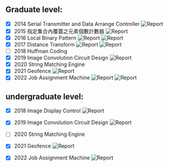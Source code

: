 
## Graduate level:
- [x] 2014 Serial Transmitter and Data Arrange Controller 
	![Report](https://img.shields.io/badge/area-3725-red.svg)
- [x] 2015 指定集合內覆蓋之元素個數計數器 
	![Report](https://img.shields.io/badge/area-6777-red.svg)
- [x] 2016 Local Binary Pattern
	![Report](https://img.shields.io/badge/area-6283-red.svg) ![Report](https://img.shields.io/badge/time-1587670-blue.svg)
- [x] 2017 Distance Transform
	![Report](https://img.shields.io/badge/area-8301-red.svg) ![Report](https://img.shields.io/badge/time-963240-blue.svg) 
- [ ] 2018 Huffman Coding
- [x] 2019 Image Convolution Circuit Design
	![Report](https://img.shields.io/badge/area-49413-red.svg)
- [x] 2020 String Matching Engine
- [x] 2021 Geofence
	![Report](https://img.shields.io/badge/area-74464-red.svg)
- [x] 2022 Job Assignment Machine
	![Report](https://img.shields.io/badge/area-9968-red.svg) ![Report](https://img.shields.io/badge/time-4032045-blue.svg) 
## undergraduate level:
- [x] 2018 Image Display Control
	![Report](https://img.shields.io/badge/area-152156-red.svg)
- [x] 2019 Image Convolution Circuit Design
	![Report](https://img.shields.io/badge/area-26248-red.svg)
- [ ] 2020 String Matching Engine
- [x] 2021 Geofence
	![Report](https://img.shields.io/badge/area-21901-red.svg)
- [x] 2022 Job Assignment Machine
	![Report](https://img.shields.io/badge/area-7648-red.svg)
	
 
